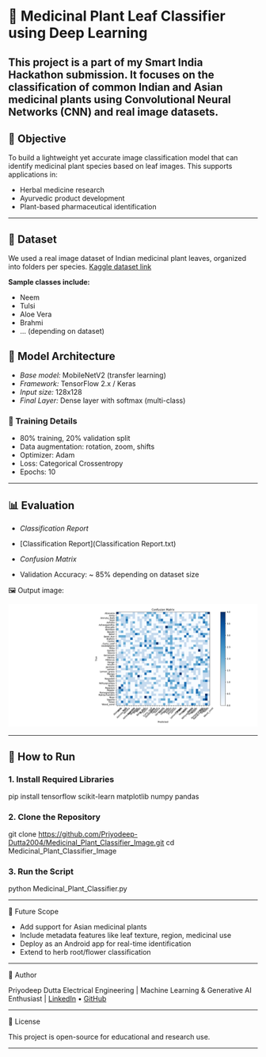 # 🌿 Medicinal Plant Leaf Classifier using Deep Learning

This project is a part of my Smart India Hackathon submission. It focuses on the classification of common Indian and Asian medicinal plants using Convolutional Neural Networks (CNN) and real image datasets.
---

## 🎯 Objective

To build a lightweight yet accurate image classification model that can identify medicinal plant species based on leaf images. This supports applications in:

- Herbal medicine research
- Ayurvedic product development
- Plant-based pharmaceutical identification
---

## 📁 Dataset

We used a real image dataset of Indian medicinal plant leaves, organized into folders per species.
[Kaggle dataset link](https://www.kaggle.com/datasets/warcoder/indian-medicinal-plant-image-dataset)

**Sample classes include:**
- Neem
- Tulsi
- Aloe Vera
- Brahmi
- ... (depending on dataset)


## 🧠 Model Architecture

- *Base model:* MobileNetV2 (transfer learning)
- *Framework:* TensorFlow 2.x / Keras
- *Input size:* 128x128
- *Final Layer:* Dense layer with softmax (multi-class)

### 🧪 Training Details

- 80% training, 20% validation split
- Data augmentation: rotation, zoom, shifts
- Optimizer: Adam
- Loss: Categorical Crossentropy
- Epochs: 10

---

## 📊 Evaluation

- *Classification Report*
- [Classification Report](Classification Report.txt)

- *Confusion Matrix*
- Validation Accuracy: ~ 85% depending on dataset size

🖼 Output image:

![Confusion Matrix](Confusion_Matrix_Medicinal_Plants.png)

---

## 🚀 How to Run

### 1. Install Required Libraries

pip install tensorflow scikit-learn matplotlib numpy pandas

### 2. Clone the Repository

git clone https://github.com/Priyodeep-Dutta2004/Medicinal_Plant_Classifier_Image.git
cd Medicinal_Plant_Classifier_Image

### 3. Run the Script

python Medicinal_Plant_Classifier.py

---

🔬 Future Scope

- Add support for Asian medicinal plants
- Include metadata features like leaf texture, region, medicinal use
- Deploy as an Android app for real-time identification
- Extend to herb root/flower classification

---

👤 Author

Priyodeep Dutta
Electrical Engineering | Machine Learning & Generative AI Enthusiast |
[LinkedIn](LinkedIn-priyodeep-dutta-965b37325) • [GitHub](Priyodeep-Dutta2004 (Priyodeep Dutta))

---

📄 License

This project is open-source for educational and research use.

---
